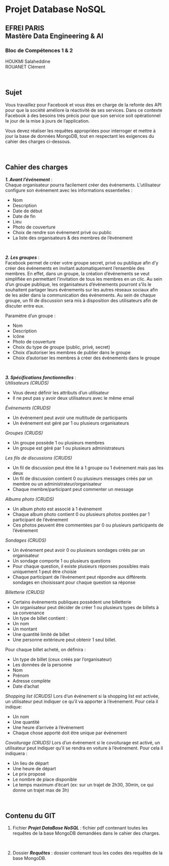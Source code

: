 # Projet Database NoSQL

## EFREI PARIS <br> Mastère Data Engineering & AI 

### Bloc de Compétences 1 & 2

HOUKMI Salaheddine  
ROUANET Clément  

<br>

## Sujet
Vous travaillez pour Facebook et vous êtes en charge de la refonte des API pour que la société améliore la réactivité de ses services. Dans ce contexte Facebook à des besoins très précis pour que son service soit opérationnel le jour de la mise à jours de l’application.

Vous devez réaliser les requêtes appropriées pour interroger et mettre à jour la base de données MongoDB, tout en respectant les exigences du cahier des charges ci-dessous.

<br>

## Cahier des charges
***1. Avant l’événement*** : <br>
Chaque organisateur pourra facilement créer des événements.
L’utilisateur configure son événement avec les informations essentielles :
   - Nom
   - Description
   - Date de début
   - Date de fin
   - Lieu
   - Photo de couverture
   - Choix de rendre son événement privé ou public
   - La liste des organisateurs & des membres de l’événement

<br>

***2. Les groupes*** : <br>
Facebook permet de créer votre groupe secret, privé ou publique afin d’y créer des événements en invitant automatiquement l’ensemble des membres.
En effet, dans un groupe, la création d’événements se veut simplifiée en permettant l’invitation de tous les membres en un clic. Au sein d’un groupe publique, les organisateurs d’événements pourront s’ils le souhaitent partager leurs événements sur les autres réseaux sociaux afin de les aider dans la communication des événements.
Au sein de chaque groupe, un fil de discussion sera mis à disposition des utilisateurs afin de discuter entre eux.

Paramètre d’un groupe :
   - Nom
   - Description
   - Icône
   - Photo de couverture
   - Choix du type de groupe (public, privé, secret)
   - Choix d’autoriser les membres de publier dans le groupe
   - Choix d’autoriser les membres à créer des événements dans le groupe

<br>

***3. Spécifications fonctionnelles*** : <br>
*Utilisateurs (CRUDS)*
   - Vous devez définir les attributs d’un utilisateur
   - Il ne peut pas y avoir deux utilisateurs avec le même email

*Événements (CRUDS)*
- Un événement peut avoir une multitude de participants
- Un événement est géré par 1 ou plusieurs organisateurs

*Groupes (CRUDS)*
- Un groupe possède 1 ou plusieurs membres
- Un groupe est géré par 1 ou plusieurs administrateurs

*Les fils de discussions (CRUDS)*
- Un fil de discussion peut être lié à 1 groupe ou 1 événement mais pas les deux
- Un fil de discussion contient 0 ou plusieurs messages créés par un membre ou un administrateur/organisateur
- Chaque membre/participant peut commenter un message

*Albums photo (CRUDS)*
- Un album photo est associé à 1 événement
- Chaque album photo contient 0 ou plusieurs photos postées par 1 participant de l’événement
- Ces photos peuvent être commentées par 0 ou plusieurs participants de l’événement

*Sondages (CRUDS)*
- Un événement peut avoir 0 ou plusieurs sondages créés par un organisateur
- Un sondage comporte 1 ou plusieurs questions
- Pour chaque question, il existe plusieurs réponses possibles mais uniquement 1 peut être choisie
- Chaque participant de l’événement peut répondre aux différents sondages en choisissant pour chaque question sa réponse

*Billetterie (CRUDS)*
- Certains événements publiques possèdent une billetterie
- Un organisateur peut décider de créer 1 ou plusieurs types de billets à sa convenance
- Un type de billet contient :
- Un nom
- Un montant
- Une quantité limité de billet
- Une personne extérieure peut obtenir 1 seul billet.

Pour chaque billet acheté, on définira :
- Un type de billet (ceux créés par l’organisateur)
- Les données de la personne
- Nom
- Prénom
- Adresse complète
- Date d’achat

*Shopping list (CRUDS)*
Lors d’un événement si la shopping list est activée, un utilisateur peut indiquer ce qu’il va apporter à l’événement. 
Pour cela il indique:
- Un nom
- Une quantité
- Une heure d’arrivée à l’événement
- Chaque chose apporté doit être unique par événement
   
*Covoiturage (CRUDS)*
Lors d’un événement si le covoiturage est activé, un utilisateur peut indiquer qu’il se rendra en voiture à l’événement.
Pour cela il indiquera :
- Un lieu de départ
- Une heure de départ
- Le prix proposé
- Le nombre de place disponible
- Le temps maximum d’écart (ex: sur un trajet de 2h30, 30min, ce qui donne un trajet max de 3h)

<br>

## Contenu du GIT

1. Fichier ***Projet DataBase NoSQL*** : fichier pdf contenant toutes les requêtes de la base MongoDB demandées dans le cahier des charges.

<br>

2. Dossier ***Requêtes*** : dossier contenant tous les codes des requêtes de la base MongoDB.
